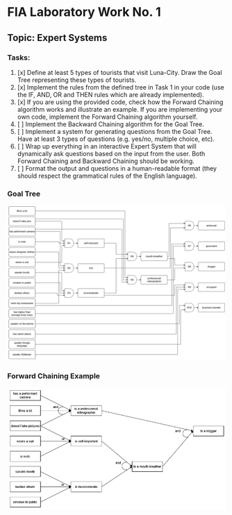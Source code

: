 # FIA Laboratory Work No. 1
## Topic: Expert Systems

### Tasks:
1. [x] Define at least 5 types of tourists that visit Luna-City. Draw the Goal Tree representing these types of tourists.
2. [x] Implement the rules from the defined tree in Task 1 in your code (use the IF, AND, OR and THEN rules which are already implemented).
3. [x] If you are using the provided code, check how the Forward Chaining algorithm works and illustrate an example. If you are implementing your own code, implement the Forward Chaining algorithm yourself.
4. [ ] Implement the Backward Chaining algorithm for the Goal Tree.
5. [ ] Implement a system for generating questions from the Goal Tree. Have at least 3 types of questions (e.g. yes/no, multiple choice, etc).
6. [ ] Wrap up everything in an interactive Expert System that will dynamically ask questions based on the input from the user. Both Forward Chaining and Backward Chaining should be working.
7. [ ] Format the output and questions in a human-readable format (they should respect the grammatical rules of the English language).

### Goal Tree
![Goal Tree](images/decision_tree.png)

### Forward Chaining Example
![Forward Chaining Example](images/or_and_tree.png)
